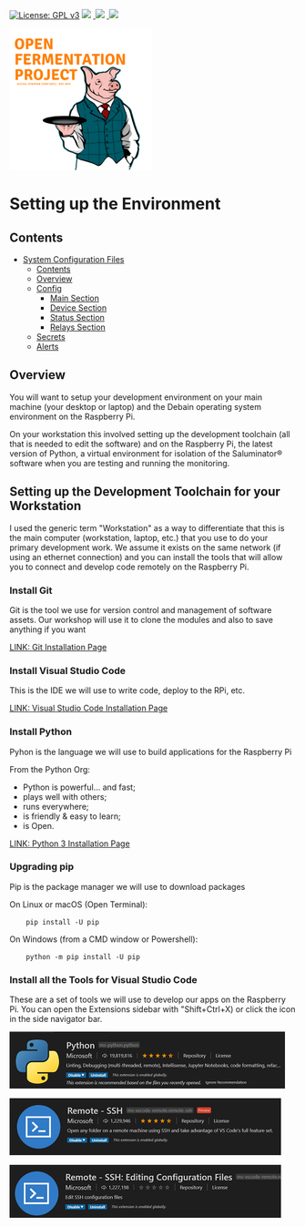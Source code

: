 [![License: GPL v3](https://img.shields.io/badge/License-GPLv3-blue.svg)](https://www.gnu.org/licenses/gpl-3.0)&nbsp;<a href="https://www.open-fermentation-project.org/"><img src="https://img.shields.io/badge/OFS v1-Open%20Fermentation%20Project%20v1-yellowgreen"></a>&nbsp;<a href="https://apps.azureiotcentral.com/">
<img src="https://img.shields.io/badge/Azure IoT Central-Open%20Fermentation%20Project%20v1-blue"></a>&nbsp;<a href="https://www.saluminator.com/">
<img src="https://img.shields.io/badge/IoT-Saluminator%20Appliance%20v4-purple"></a>

<img src="../assets/open-fermentation-project-logo-v2-750.png" width="250"/>

# Setting up the Environment

## Contents

<!-- vscode-markdown-toc -->

- [System Configuration Files](#system-configuration-files)
  - [Contents](#contents)
  - [Overview](#overview)
  - [Config](#config)
    - [Main Section](#main-section)
    - [Device Section](#device-section)
    - [Status Section](#status-section)
    - [Relays Section](#relays-section)
  - [Secrets](#secrets)
  - [Alerts](#alerts)

<!-- vscode-markdown-toc-config
	numbering=false
	autoSave=true
	/vscode-markdown-toc-config -->
<!-- /vscode-markdown-toc -->

## Overview

You will want to setup your development environment on your main machine (your desktop or laptop) and the Debain operating system environment on the Raspberry Pi.

On your workstation this involved setting up the development toolchain (all that is needed to edit the software) and on the Raspberry Pi, the latest version of Python, a virtual environment for isolation of the Saluminator&reg; software when you are testing and running the monitoring.

## Setting up the Development Toolchain for your Workstation

I used the generic term "Workstation" as a way to differentiate that this is the main computer (workstation, laptop, etc.) that you use to do your primary development work. We assume it exists on the same network (if using an ethernet connection) and you can install the tools that will allow you to connect and develop code remotely on the Raspberry Pi.

### Install Git

Git is the tool we use for version control and management of software assets. Our workshop will use it to clone the modules and also to save anything if you want

[LINK: Git Installation Page](https://git-scm.com/book/en/v2/Getting-Started-Installing-Git)

### Install Visual Studio Code

This is the IDE we will use to write code, deploy to the RPi, etc.

[LINK: Visual Studio Code Installation Page](https://code.visualstudio.com/download)

### Install Python

Pyhon is the language we will use to build applications for the Raspberry Pi

From the Python Org:

- Python is powerful... and fast;
- plays well with others;
- runs everywhere;
- is friendly & easy to learn;
- is Open.

[LINK: Python 3 Installation Page](https://www.python.org/downloads/)

### Upgrading pip

Pip is the package manager we will use to download packages

On Linux or macOS (Open Terminal):

```
    pip install -U pip
```

On Windows (from a CMD window or Powershell):

```
    python -m pip install -U pip
```

### Install all the Tools for Visual Studio Code

These are a set of tools we will use to develop our apps on the Raspberry Pi. You can open the Extensions sidebar with "Shift+Ctrl+X) or click the icon in the side navigator bar.

![alt text](../assets/vs-code-python-sml.png "VS Code Python")

![alt text](../assets/vs-code-remote-ssh-sml.png "VS Code Remote SSH")

![alt text](../assets/vs-code-remote-edit-sml.png "VS Code Remote SSH Edit")
